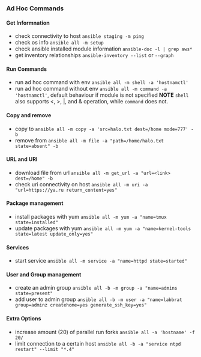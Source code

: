### Ad Hoc Commands
#### Get Informnation
* check connectivity to host ```ansible staging -m ping```
* check os info ```ansible all -m setup```  
* check ansible installed module information ```ansible-doc -l | grep aws*```  
* get inventory relationships ```ansible-inventory --list``` or ```--graph```

#### Run Commands
* run ad hoc command with env ```ansible all -m shell -a 'hostnamctl'```
* run ad hoc command without env ```ansible all -m command -a 'hostnamctl'```, default behaviour if module is not specified
**NOTE** `shell` also supports <, >, |, and & operation, while `command` does not.

#### Copy and remove
* copy to ```ansible all -m copy -a 'src=halo.txt dest=/home mode=777' -b```
* remove from ```ansible all -m file -a "path=/home/halo.txt state=absent" -b```  

#### URL and URI
* download file from url ```ansible all -m get_url -a "url=<link> dest=/home" -b```  
* check uri connectivity on host ```ansible all -m uri -a "url=https://ya.ru return_content=yes"```  

#### Package management
* install packages with yum ```ansible all -m yum -a "name=tmux state=installed"```  
* update packages with yum ```ansible all -m yum -a "name=kernel-tools state=latest update_only=yes"```

#### Services
* start service ```ansible all -m service -a "name=httpd state=started"```  

#### User and Group management
* create an admin group ```ansible all -b -m group -a "name=admins state=present"```
* add user to admin group ```ansible all -b -m user -a "name=labbrat group=adminz createhome=yes generate_ssh_key=yes"```

#### Extra Options
* increase amount (20) of parallel run forks ```ansible all -a 'hostname' -f 20/```
* limit connection to a certain host ```ansible all -b -a "service ntpd restart" --limit "*.4"```
